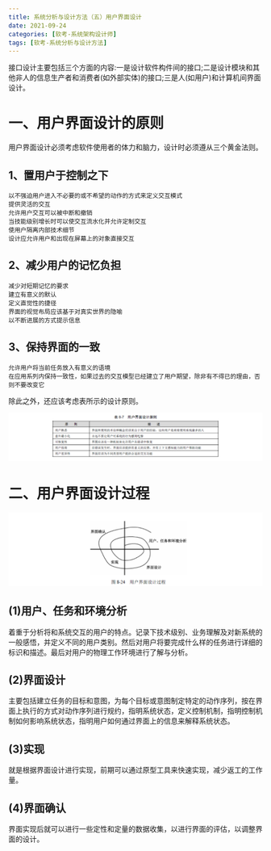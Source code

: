 ```yaml
---
title: 系统分析与设计方法（五）用户界面设计
date: 2021-09-24
categories: [软考-系统架构设计师]
tags: [软考-系统分析与设计方法]
---
```


接口设计主要包括三个方面的内容:一是设计软件构件间的接口;二是设计模块和其他非人的信息生产者和消费者(如外部实体)的接口;三是人(如用户)和计算机间界面设计。

# 一、用户界面设计的原则
用户界面设计必须考虑软件使用者的体力和脑力，设计时必须遵从三个黄金法则。
## 1、置用户于控制之下
```
以不强迫用户进入不必要的或不希望的动作的方式来定义交互模式
提供灵活的交互
允许用户交互可以被中断和撤销
当技能级别增长时可以使交互流水化并允许定制交互
使用户隔离内部技术细节
设计应允许用户和出现在屏幕上的对象直接交互
```
## 2、减少用户的记忆负担
```
减少对短期记忆的要求
建立有意义的默认
定义直觉性的捷径
界面的视觉布局应该基于对真实世界的隐喻
以不断进展的方式提示信息
```
## 3、保持界面的一致
```
允许用户将当前任务放入有意义的语境
在应用系列内保持一致性，如果过去的交互模型已经建立了用户期望，除非有不得已的理由，否则不要改变它
```
除此之外，还应该考虑表所示的设计原则。

![](/images/ruankao/6-18.png)

# 二、用户界面设计过程

![](/images/ruankao/6-19.png)

## (1)用户、任务和环境分析
着重于分析将和系统交互的用户的特点。记录下技术级别、业务理解及对新系统的一般感悟，并定义不同的用户类别。然后对用户将要完成什么样的任务进行详细的标识和描述。最后对用户的物理工作环境进行了解与分析。

## (2)界面设计
主要包括建立任务的目标和意图，为每个目标或意图制定特定的动作序列，按在界面上执行的方式对动作序列进行规约，指明系统状态，定义控制机制，指明控制机制如何影响系统状态，指明用户如何通过界面上的信息来解释系统状态。

## (3)实现
就是根据界面设计进行实现，前期可以通过原型工具来快速实现，减少返工的工作量。

## (4)界面确认
界面实现后就可以进行一些定性和定量的数据收集，以进行界面的评估，以调整界面的设计。